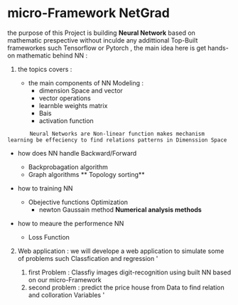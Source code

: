 # micro-Framework NetGrad
the purpose of this Project is building **Neural Network** based on mathematic prespective without inculde any addittional Top-Built frameworkes such Tensorflow or Pytorch , the main idea here is get hands-on mathematic behind NN :

1. the topics covers :

   - the main components of NN Modeling :
     * dimension Space and vector 
     * vector operations  
     * learnble weights matrix 
     * Bais
     * activation function 

```
       Neural Networks are Non-linear function makes mechanism learning be effeciency to find relations patterns in Dimenssion Space 
``` 

   - how does NN handle Backward/Forward 
     - Backprobagation algorithm 
     - Graph algorithms ** Topology sorting**

   - how to training NN
     * Obejective functions Optimization
       - newton Gaussain method **Numerical analysis methods**
   - how to meaure the performence NN 
     - Loss Function 

2. Web application :
we will develope a web application to simulate some of problems such Classfication and regression '

   1. first Problem :
      Classfiy images digit-recognition using built NN based on our micro-Framework 
   2. second problem : 
      predict the price house from Data to find relation and colloration Variables 
'
